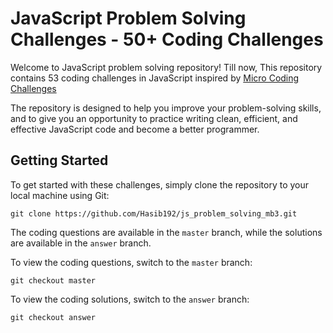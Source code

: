 # JavaScript Problem Solving Challenges - 50+ Coding Challenges

Welcome to JavaScript problem solving repository! Till now, This repository contains 53 coding challenges in JavaScript inspired by [Micro Coding Challenges](https://dev.to/codeguppy/micro-coding-challenges-with-solutions-106m)

The repository is designed to help you improve your problem-solving skills, and to give you an opportunity to practice writing clean, efficient, and effective JavaScript code and become a better programmer.

## Getting Started
To get started with these challenges, simply clone the repository to your local machine using Git:
```
git clone https://github.com/Hasib192/js_problem_solving_mb3.git
```
The coding questions are available in the `master` branch, while the solutions are available in the `answer` branch. 

To view the coding questions, switch to the `master` branch:
```
git checkout master
```
To view the coding solutions, switch to the `answer` branch:
``` 
git checkout answer
```
